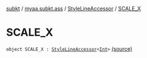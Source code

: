 [subkt](../../index.md) / [myaa.subkt.ass](../index.md) / [StyleLineAccessor](index.md) / [SCALE_X](./-s-c-a-l-e_-x.md)

# SCALE_X

`object SCALE_X : `[`StyleLineAccessor`](index.md)`<`[`Int`](https://kotlinlang.org/api/latest/jvm/stdlib/kotlin/-int/index.html)`>` [(source)](https://github.com/Myaamori/SubKt/blob/0.1.4/src/main/kotlin/myaa/subkt/ass/parser.kt#L507)